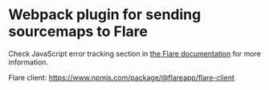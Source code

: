 # Webpack plugin for sending sourcemaps to Flare

Check JavaScript error tracking section in [the Flare documentation](https://flareapp.io/docs/javascript-error-tracking/installation) for more information.

Flare client: https://www.npmjs.com/package/@flareapp/flare-client

